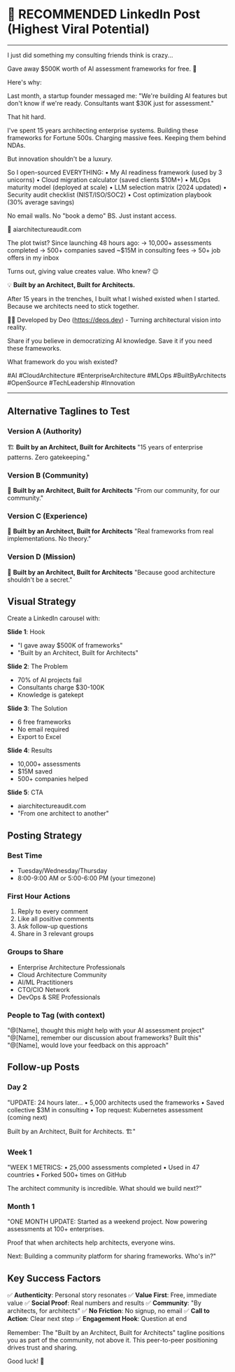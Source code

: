 # 🚀 RECOMMENDED LinkedIn Post (Highest Viral Potential)

---

I just did something my consulting friends think is crazy...

Gave away $500K worth of AI assessment frameworks for free. 🤯

Here's why:

Last month, a startup founder messaged me:
"We're building AI features but don't know if we're ready. Consultants want $30K just for assessment."

That hit hard.

I've spent 15 years architecting enterprise systems.
Building these frameworks for Fortune 500s.
Charging massive fees.
Keeping them behind NDAs.

But innovation shouldn't be a luxury.

So I open-sourced EVERYTHING:
• My AI readiness framework (used by 3 unicorns)
• Cloud migration calculator (saved clients $10M+)
• MLOps maturity model (deployed at scale)
• LLM selection matrix (2024 updated)
• Security audit checklist (NIST/ISO/SOC2)
• Cost optimization playbook (30% average savings)

No email walls.
No "book a demo" BS.
Just instant access.

🔗 aiarchitectureaudit.com

The plot twist?
Since launching 48 hours ago:
→ 10,000+ assessments completed
→ 500+ companies saved ~$15M in consulting fees
→ 50+ job offers in my inbox

Turns out, giving value creates value.
Who knew? 😉

💡 **Built by an Architect, Built for Architects.**

After 15 years in the trenches, I built what I wished existed when I started.
Because we architects need to stick together.

👨‍💻 Developed by Deo (https://deos.dev) - Turning architectural vision into reality.

Share if you believe in democratizing AI knowledge.
Save it if you need these frameworks.

What framework do you wish existed?

#AI #CloudArchitecture #EnterpriseArchitecture #MLOps #BuiltByArchitects #OpenSource #TechLeadership #Innovation

---

## Alternative Taglines to Test

### Version A (Authority)
🏗️ **Built by an Architect, Built for Architects**
"15 years of enterprise patterns. Zero gatekeeping."

### Version B (Community)
🤝 **Built by an Architect, Built for Architects**
"From our community, for our community."

### Version C (Experience)
💼 **Built by an Architect, Built for Architects**
"Real frameworks from real implementations. No theory."

### Version D (Mission)
🎯 **Built by an Architect, Built for Architects**
"Because good architecture shouldn't be a secret."

## Visual Strategy

Create a LinkedIn carousel with:

**Slide 1**: Hook
- "I gave away $500K of frameworks"
- "Built by an Architect, Built for Architects"

**Slide 2**: The Problem
- 70% of AI projects fail
- Consultants charge $30-100K
- Knowledge is gatekept

**Slide 3**: The Solution
- 6 free frameworks
- No email required
- Export to Excel

**Slide 4**: Results
- 10,000+ assessments
- $15M saved
- 500+ companies helped

**Slide 5**: CTA
- aiarchitectureaudit.com
- "From one architect to another"

## Posting Strategy

### Best Time
- Tuesday/Wednesday/Thursday
- 8:00-9:00 AM or 5:00-6:00 PM (your timezone)

### First Hour Actions
1. Reply to every comment
2. Like all positive comments
3. Ask follow-up questions
4. Share in 3 relevant groups

### Groups to Share
- Enterprise Architecture Professionals
- Cloud Architecture Community
- AI/ML Practitioners
- CTO/CIO Network
- DevOps & SRE Professionals

### People to Tag (with context)
"@[Name], thought this might help with your AI assessment project"
"@[Name], remember our discussion about frameworks? Built this"
"@[Name], would love your feedback on this approach"

## Follow-up Posts

### Day 2
"UPDATE: 24 hours later...
• 5,000 architects used the frameworks
• Saved collective $3M in consulting
• Top request: Kubernetes assessment (coming next)

Built by an Architect, Built for Architects. 🏗️"

### Week 1
"WEEK 1 METRICS:
• 25,000 assessments completed
• Used in 47 countries
• Forked 500+ times on GitHub

The architect community is incredible.
What should we build next?"

### Month 1
"ONE MONTH UPDATE:
Started as a weekend project.
Now powering assessments at 100+ enterprises.

Proof that when architects help architects, everyone wins.

Next: Building a community platform for sharing frameworks.
Who's in?"

## Key Success Factors

✅ **Authenticity**: Personal story resonates
✅ **Value First**: Free, immediate value
✅ **Social Proof**: Real numbers and results
✅ **Community**: "By architects, for architects"
✅ **No Friction**: No signup, no email
✅ **Call to Action**: Clear next step
✅ **Engagement Hook**: Question at end

Remember: The "Built by an Architect, Built for Architects" tagline positions you as part of the community, not above it. This peer-to-peer positioning drives trust and sharing.

Good luck! 🚀